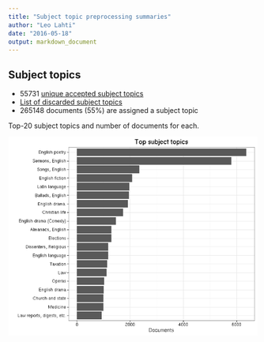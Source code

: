 ```yaml
---
title: "Subject topic preprocessing summaries"
author: "Leo Lahti"
date: "2016-05-18"
output: markdown_document
---
```


## Subject topics



  * 55731 [unique accepted subject topics](output.tables/subject_topic_accepted.csv)
  * [List of discarded subject topics](output.tables/subject_topic_discarded.csv)
  * 265148 documents (55%) are assigned a subject topic 

Top-20 subject topics and number of documents for each.

![plot of chunk summarytopics22](figure/summarytopics22-1.png)
